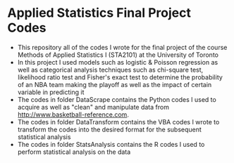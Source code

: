 # Applied Statistics Final Project Codes
* This repository all of the codes I wrote for the final project of the course Methods of Applied Statistics I (STA2101) at the University of Toronto
* In this project I used models such as logistic & Poisson regression as well as categorical analysis techniques such as chi-square test, likelihood ratio test and Fisher's exact test to determine the probability of an NBA team making the playoff as well as the impact of certain variable in predicting it
* The codes in folder DataScrape contains the Python codes I used to acquire as well as "clean" and manipulate data from http://www.basketball-reference.com.
* The codes in folder DataTransform contains the VBA codes I wrote to transform the codes into the desired format for the subsequent statistical analysis 
* The codes in folder StatsAnalysis contains the R codes I used to perform statistical analysis on the data
